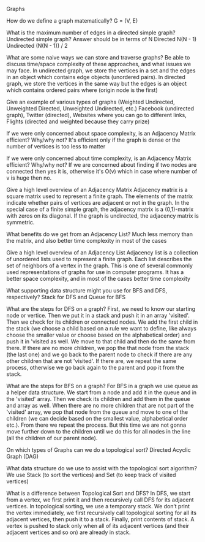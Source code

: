 Graphs

How do we define a graph matematically?
G = (V, E)

 What is the maximum number of edges in a directed simple graph? Undirected simple graph? Answer should be in terms of N
 Directed N(N - 1)
Undirected (N(N - 1)) / 2

 What are some naive ways we can store and traverse graphs? Be able to discuss time/space complexity of these approaches, and what issues we may face.
 In undirected graph,  we store the vertices in a set and the edges in an object which contains edge objects (unordered pairs).
In directed graph, we store the vertices in the same way but the edges is an object which contains ordered pairs where (origin node is the first)

 Give an example of various types of graphs (Weighted Undirected, Unweighted Directed, Unweighted Undirected, etc.)
 Facebook (undirected graph), Twitter (directed), Websites where you can go to different links, Flights (directed and weighted because they carry prize)

 If we were only concerned about space complexity, is an Adjacency Matrix efficient? Why/why not?
 It's efficient only if the graph is dense or the number of vertices is too less to matter

  If we were only concerned about time complexity, is an Adjacency Matrix efficient? Why/why not?
  If we are concerned about finding if two nodes are connected then yes it is, otherwise it's O(v) which in case where number of v is huge then no.

  Give a high level overview of an Adjacency Matrix
  Adjacency matrix is a square matrix used to represent a finite graph. The elements of the matrix indicate whether pairs of vertices are adjacent or not in the graph.
In the special case of a finite simple graph, the adjacency matrix is a (0,1)-matrix with zeros on its diagonal. If the graph is undirected, the adjacency matrix is symmetric.

What benefits do we get from an Adjacency List?
Much less memory than the matrix, and also better time complexity in most of the cases

Give a high level overview of an Adjacency List
Adjacency list is a collection of unordered lists used to represent a finite graph. Each list describes the set of neighbors of a vertex in the graph. This is one of several commonly used representations of graphs for use in computer programs. It has a better space complexity, and in most of the cases better time complexity

 What supporting data structure might you use for BFS and DFS, respectively?
 Stack for DFS and Queue for BFS

 What are the steps for DFS on a graph?
 First, we need to know our starting node or vertice. Then we put it in a stack and push it in an array 'visited'. Then we check for its children or connected nodes. We add the first child in the stack (we choose a child based on a rule we want to define, like always choose the smaller value or choose based on the alphabetical order) and push it in 'visited as well. We move to that child and then do the same from there. If there are no more children, we pop the that node from the stack (the last one) and we go back to the parent node to check if there are any other children that are not 'visited'. If there are, we repeat the same process, otherwise we go back again to the parent and pop it from the stack.

 What are the steps for BFS on a graph?
 For BFS in a graph we use queue as a helper data structure. We start from a node and add it in the queue and in the 'visited' array. Then we check its children and add them in the queue and array as well. When there are no more children that are not part of the 'visited' array, we pop that node from the queue and move to one of the children (we can decide based on the smallest value, alphabetical order etc.). From there we repeat the process. But this time we are not gonna move further down to the children until we do this for all nodes in the line (all the children of our parent node).

  On which types of Graphs can we do a topological sort?
  Directed Acyclic Graph (DAG)

 What data structure do we use to assist with the topological sort algorithm?
 We use Stack (to sort the vertices) and Set (to keep track of visited vertices)

 What is a difference between Topological Sort and DFS?
 In DFS, we start from a vertex, we first print it and then recursively call DFS for its adjacent vertices. In topological sorting, we use a temporary stack. We don’t print the vertex immediately, we first recursively call topological sorting for all its adjacent vertices, then push it to a stack. Finally, print contents of stack. A vertex is pushed to stack only when all of its adjacent vertices (and their adjacent vertices and so on) are already in stack.
